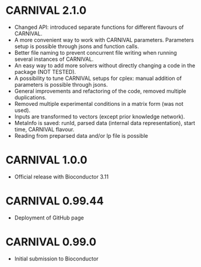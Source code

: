 # CARNIVAL 2.1.0
* Changed API: introduced separate functions for different flavours of CARNIVAL.
* A more convenient way to work with CARNIVAL parameters. Parameters setup is possible through jsons and function calls.
* Better file naming to prevent concurrent file writing when running several instances of CARNIVAL.
* An easy way to add more solvers without directly changing a code in the package (NOT TESTED).
* A possibility to tune CARNIVAL setups for cplex: manual addition of parameters is possible through jsons.
* General improvements and refactoring of the code, removed multiple duplications.
* Removed multiple experimental conditions in a matrix form (was not used).
* Inputs are transformed to vectors (except prior knowledge network).
* MetaInfo is saved: runId, parsed data (internal data representation), start time, CARNIVAL flavour.
* Reading from preparsed data and/or lp file is possible

# CARNIVAL 1.0.0
* Official release with Bioconductor 3.11

# CARNIVAL 0.99.44
* Deployment of GitHub page

# CARNIVAL 0.99.0
* Initial submission to Bioconductor
